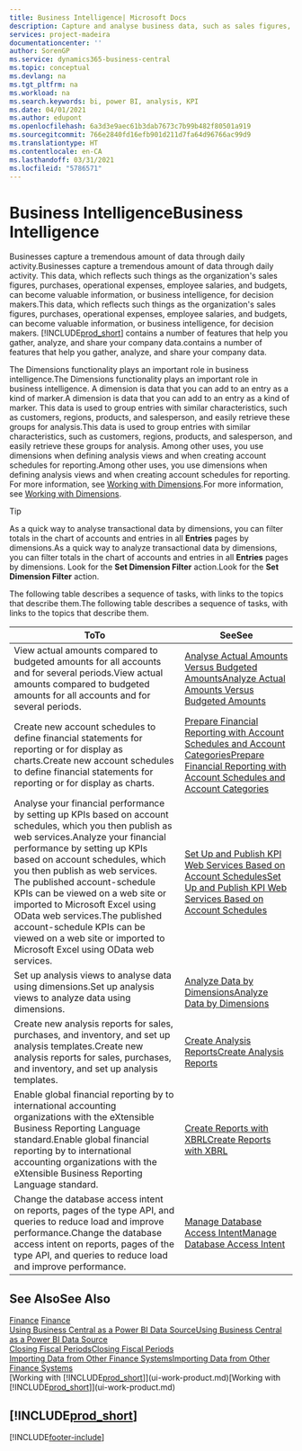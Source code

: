 ```yaml
---
title: Business Intelligence| Microsoft Docs
description: Capture and analyse business data, such as sales figures, purchases, operational expenses, employee salaries, and budgets, that can be valuable information for business intelligence or for decision making.
services: project-madeira
documentationcenter: ''
author: SorenGP
ms.service: dynamics365-business-central
ms.topic: conceptual
ms.devlang: na
ms.tgt_pltfrm: na
ms.workload: na
ms.search.keywords: bi, power BI, analysis, KPI
ms.date: 04/01/2021
ms.author: edupont
ms.openlocfilehash: 6a3d3e9aec61b3dab7673c7b99b482f80501a919
ms.sourcegitcommit: 766e2840fd16efb901d211d7fa64d96766ac99d9
ms.translationtype: HT
ms.contentlocale: en-CA
ms.lasthandoff: 03/31/2021
ms.locfileid: "5786571"
---
```

# <a name="business-intelligence"></a><span data-ttu-id="6ac68-103">Business Intelligence</span><span class="sxs-lookup"><span data-stu-id="6ac68-103">Business Intelligence</span></span>
<span data-ttu-id="6ac68-104">Businesses capture a tremendous amount of data through daily activity.</span><span class="sxs-lookup"><span data-stu-id="6ac68-104">Businesses capture a tremendous amount of data through daily activity.</span></span> <span data-ttu-id="6ac68-105">This data, which reflects such things as the organization's sales figures, purchases, operational expenses, employee salaries, and budgets, can become valuable information, or business intelligence, for decision makers.</span><span class="sxs-lookup"><span data-stu-id="6ac68-105">This data, which reflects such things as the organization's sales figures, purchases, operational expenses, employee salaries, and budgets, can become valuable information, or business intelligence, for decision makers.</span></span> [!INCLUDE[prod_short](includes/prod_short.md)] <span data-ttu-id="6ac68-106">contains a number of features that help you gather, analyze, and share your company data.</span><span class="sxs-lookup"><span data-stu-id="6ac68-106">contains a number of features that help you gather, analyze, and share your company data.</span></span>

<span data-ttu-id="6ac68-107">The Dimensions functionality plays an important role in business intelligence.</span><span class="sxs-lookup"><span data-stu-id="6ac68-107">The Dimensions functionality plays an important role in business intelligence.</span></span> <span data-ttu-id="6ac68-108">A dimension is data that you can add to an entry as a kind of marker.</span><span class="sxs-lookup"><span data-stu-id="6ac68-108">A dimension is data that you can add to an entry as a kind of marker.</span></span> <span data-ttu-id="6ac68-109">This data is used to group entries with similar characteristics, such as customers, regions, products, and salesperson, and easily retrieve these groups for analysis.</span><span class="sxs-lookup"><span data-stu-id="6ac68-109">This data is used to group entries with similar characteristics, such as customers, regions, products, and salesperson, and easily retrieve these groups for analysis.</span></span> <span data-ttu-id="6ac68-110">Among other uses, you use dimensions  when defining analysis views and when creating account schedules for reporting.</span><span class="sxs-lookup"><span data-stu-id="6ac68-110">Among other uses, you use dimensions  when defining analysis views and when creating account schedules for reporting.</span></span> <span data-ttu-id="6ac68-111">For more information, see [Working with Dimensions](finance-dimensions.md).</span><span class="sxs-lookup"><span data-stu-id="6ac68-111">For more information, see [Working with Dimensions](finance-dimensions.md).</span></span>

> [!TIP]
> <span data-ttu-id="6ac68-112">As a quick way to analyse transactional data by dimensions, you can filter totals in the chart of accounts and entries in all **Entries** pages by dimensions.</span><span class="sxs-lookup"><span data-stu-id="6ac68-112">As a quick way to analyze transactional data by dimensions, you can filter totals in the chart of accounts and entries in all **Entries** pages by dimensions.</span></span> <span data-ttu-id="6ac68-113">Look for the **Set Dimension Filter** action.</span><span class="sxs-lookup"><span data-stu-id="6ac68-113">Look for the **Set Dimension Filter** action.</span></span>  

<span data-ttu-id="6ac68-114">The following table describes a sequence of tasks, with links to the topics that describe them.</span><span class="sxs-lookup"><span data-stu-id="6ac68-114">The following table describes a sequence of tasks, with links to the topics that describe them.</span></span>  

| <span data-ttu-id="6ac68-115">To</span><span class="sxs-lookup"><span data-stu-id="6ac68-115">To</span></span> | <span data-ttu-id="6ac68-116">See</span><span class="sxs-lookup"><span data-stu-id="6ac68-116">See</span></span> |
| --- | --- |
|<span data-ttu-id="6ac68-117">View actual amounts compared to budgeted amounts for all accounts and for several periods.</span><span class="sxs-lookup"><span data-stu-id="6ac68-117">View actual amounts compared to budgeted amounts for all accounts and for several periods.</span></span>|[<span data-ttu-id="6ac68-118">Analyse Actual Amounts Versus Budgeted Amounts</span><span class="sxs-lookup"><span data-stu-id="6ac68-118">Analyze Actual Amounts Versus Budgeted Amounts</span></span>](bi-how-analyze-actual-versus-budget.md)|
|<span data-ttu-id="6ac68-119">Create new account schedules to define financial statements for reporting or for display as charts.</span><span class="sxs-lookup"><span data-stu-id="6ac68-119">Create new account schedules to define financial statements for reporting or for display as charts.</span></span>|[<span data-ttu-id="6ac68-120">Prepare Financial Reporting with Account Schedules and Account Categories</span><span class="sxs-lookup"><span data-stu-id="6ac68-120">Prepare Financial Reporting with Account Schedules and Account Categories</span></span>](bi-how-work-account-schedule.md)|
|<span data-ttu-id="6ac68-121">Analyse your financial performance by setting up KPIs based on account schedules, which you then publish as web services.</span><span class="sxs-lookup"><span data-stu-id="6ac68-121">Analyze your financial performance by setting up KPIs based on account schedules, which you then publish as web services.</span></span> <span data-ttu-id="6ac68-122">The published account-schedule KPIs can be viewed on a web site or imported to Microsoft Excel using OData web services.</span><span class="sxs-lookup"><span data-stu-id="6ac68-122">The published account-schedule KPIs can be viewed on a web site or imported to Microsoft Excel using OData web services.</span></span>|[<span data-ttu-id="6ac68-123">Set Up and Publish KPI Web Services Based on Account Schedules</span><span class="sxs-lookup"><span data-stu-id="6ac68-123">Set Up and Publish KPI Web Services Based on Account Schedules</span></span>](bi-how-to-set-up-and-publish-kpi-web-services-based-on-account-schedules.md)|
|<span data-ttu-id="6ac68-124">Set up analysis views to analyse data using dimensions.</span><span class="sxs-lookup"><span data-stu-id="6ac68-124">Set up analysis views to analyze data using dimensions.</span></span>|[<span data-ttu-id="6ac68-125">Analyze Data by Dimensions</span><span class="sxs-lookup"><span data-stu-id="6ac68-125">Analyze Data by Dimensions</span></span>](bi-how-analyze-data-dimension.md)|
|<span data-ttu-id="6ac68-126">Create new analysis reports for sales, purchases, and inventory, and set up analysis templates.</span><span class="sxs-lookup"><span data-stu-id="6ac68-126">Create new analysis reports for sales, purchases, and inventory, and set up analysis templates.</span></span>|[<span data-ttu-id="6ac68-127">Create Analysis Reports</span><span class="sxs-lookup"><span data-stu-id="6ac68-127">Create Analysis Reports</span></span>](bi-how-create-analysis-views-reports.md)|
|<span data-ttu-id="6ac68-128">Enable global financial reporting by to international accounting organizations with the eXtensible Business Reporting Language standard.</span><span class="sxs-lookup"><span data-stu-id="6ac68-128">Enable global financial reporting by to international accounting organizations with the eXtensible Business Reporting Language standard.</span></span>|[<span data-ttu-id="6ac68-129">Create Reports with XBRL</span><span class="sxs-lookup"><span data-stu-id="6ac68-129">Create Reports with XBRL</span></span>](bi-create-reports-with-xbrl.md)|
|<span data-ttu-id="6ac68-130">Change the database access intent on reports, pages of the type API, and queries to reduce load and improve performance.</span><span class="sxs-lookup"><span data-stu-id="6ac68-130">Change the database access intent on reports, pages of the type API, and queries to reduce load and improve performance.</span></span>|[<span data-ttu-id="6ac68-131">Manage Database Access Intent</span><span class="sxs-lookup"><span data-stu-id="6ac68-131">Manage Database Access Intent</span></span>](admin-data-access-intent.md)|

## <a name="see-also"></a><span data-ttu-id="6ac68-132">See Also</span><span class="sxs-lookup"><span data-stu-id="6ac68-132">See Also</span></span>
<span data-ttu-id="6ac68-133">[Finance](finance.md)  </span><span class="sxs-lookup"><span data-stu-id="6ac68-133">[Finance](finance.md)  </span></span>  
[<span data-ttu-id="6ac68-134">Using Business Central as a Power BI Data Source</span><span class="sxs-lookup"><span data-stu-id="6ac68-134">Using Business Central as a Power BI Data Source</span></span>](across-how-use-financials-data-source-powerbi.md)  
[<span data-ttu-id="6ac68-135">Closing Fiscal Periods</span><span class="sxs-lookup"><span data-stu-id="6ac68-135">Closing Fiscal Periods</span></span>](year-close-years-periods.md)  
[<span data-ttu-id="6ac68-136">Importing Data from Other Finance Systems</span><span class="sxs-lookup"><span data-stu-id="6ac68-136">Importing Data from Other Finance Systems</span></span>](across-import-data-configuration-packages.md)  
<span data-ttu-id="6ac68-137">[Working with [!INCLUDE[prod_short](includes/prod_short.md)]](ui-work-product.md)</span><span class="sxs-lookup"><span data-stu-id="6ac68-137">[Working with [!INCLUDE[prod_short](includes/prod_short.md)]](ui-work-product.md)</span></span>

## [!INCLUDE[prod_short](includes/free_trial_md.md)]  


[!INCLUDE[footer-include](includes/footer-banner.md)]
